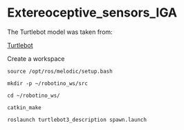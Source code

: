 # Extereoceptive_sensors_IGA

The Turtlebot model was taken from:

[Turtlebot](https://github.com/turtlebot/turtlebot)

Create a workspace

`source /opt/ros/melodic/setup.bash`

`mkdir -p ~/robotino_ws/src`

`cd ~/robotino_ws/`

`catkin_make`

`roslaunch turtlebot3_description spawn.launch`

